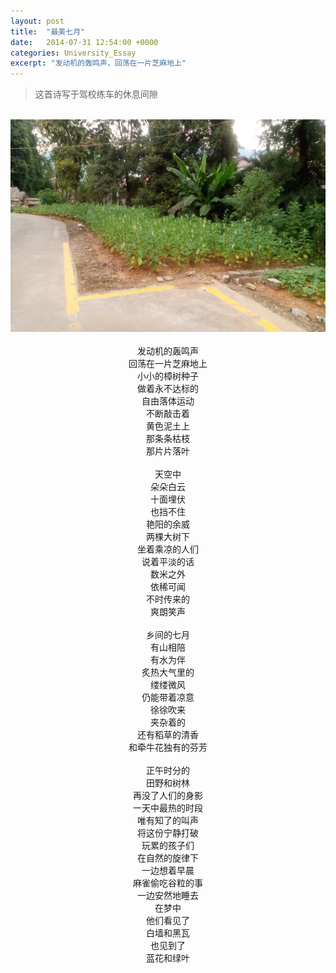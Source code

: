 ```yaml
---
layout: post
title:  "最美七月"
date:   2014-07-31 12:54:00 +0000
categories: University_Essay
excerpt: "发动机的轰鸣声，回荡在一片芝麻地上"
---
```


<div>
<blockquote class="quote-style">
这首诗写于驾校练车的休息间隙
</blockquote>
<br>
</div>

<div align='center'>
<img height="340" src="/assets/sesame.jpg"><br>
<br>
发动机的轰鸣声<br>
回荡在一片芝麻地上<br>
小小的樟树种子<br>
做着永不达标的<br>
自由落体运动<br>
不断敲击着<br>
黄色泥土上<br>
那条条枯枝<br>
那片片落叶<br>
<br>
天空中<br>
朵朵白云<br>
十面埋伏<br>
也挡不住<br>
艳阳的余威<br>
两棵大树下<br>
坐着乘凉的人们<br>
说着平淡的话<br>
数米之外<br>
依稀可闻<br>
不时传来的<br>
爽朗笑声<br>
<br>
乡间的七月<br>
有山相陪<br>
有水为伴<br>
炙热大气里的<br>
缕缕微风<br>
仍能带着凉意<br>
徐徐吹来<br>
夹杂着的<br>
还有稻草的清香<br>
和牵牛花独有的芬芳<br>
<br>
正午时分的<br>
田野和树林<br>
再没了人们的身影<br>
一天中最热的时段<br>
唯有知了的叫声<br>
将这份宁静打破<br>
玩累的孩子们<br>
在自然的旋律下<br>
一边想着早晨<br>
麻雀偷吃谷粒的事<br>
一边安然地睡去<br>
在梦中<br>
他们看见了<br>
白墙和黑瓦<br>
也见到了<br>
蓝花和绿叶<br>
</div>